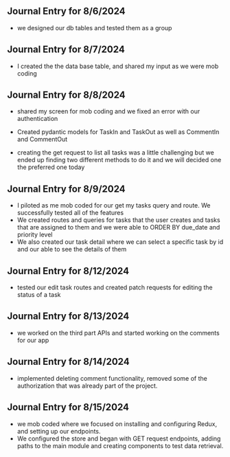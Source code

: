 ## Journal Entry for 8/6/2024

-   we designed our db tables and tested them as a group

## Journal Entry for 8/7/2024

-   I created the the data base table, and shared my input as we were mob coding

## Journal Entry for 8/8/2024

-   shared my screen for mob coding and we fixed an error with our authentication
-   Created pydantic models for TaskIn and TaskOut as well as CommentIn and CommentOut

-   creating the get request to list all tasks was a little challenging but we ended up finding two different methods to do it and we will decided one the preferred one today

## Journal Entry for 8/9/2024

-   I piloted as me mob coded for our get my tasks query and route. We successfully tested all of the features
-   We created routes and queries for tasks that the user creates and tasks that are assigned to them and we were able to ORDER BY due_date and priority level
-   We also created our task detail where we can select a specific task by id and our able to see the details of them

## Journal Entry for 8/12/2024

-   tested our edit task routes and created patch requests for editing the status of a task

## Journal Entry for 8/13/2024

-   we worked on the third part APIs and started working on the comments for our app

## Journal Entry for 8/14/2024

-   implemented deleting comment functionality, removed some of the authorization that was already part of the project.

## Journal Entry for 8/15/2024

-   we mob coded where we focused on installing and configuring Redux, and setting up our endpoints.
-   We configured the store and began with GET request endpoints, adding paths to the main module and creating components to test data retrieval.
